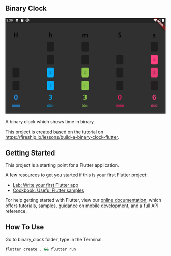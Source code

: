 ## Binary Clock

<img src='binaryclock.png' width='700'>

A binary clock which shows time in binary.

This project is created based on the tutorial on https://fireship.io/lessons/build-a-binary-clock-flutter.

## Getting Started

This project is a starting point for a Flutter application.

A few resources to get you started if this is your first Flutter project:

- [Lab: Write your first Flutter app](https://flutter.dev/docs/get-started/codelab)
- [Cookbook: Useful Flutter samples](https://flutter.dev/docs/cookbook)

For help getting started with Flutter, view our
[online documentation](https://flutter.dev/docs), which offers tutorials,
samples, guidance on mobile development, and a full API reference.

## How To Use

Go to binary_clock folder, type in the Terminal:

```bash
flutter create . && flutter run
```